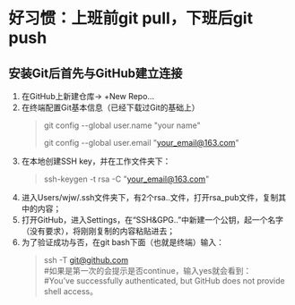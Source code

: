 # **好习惯：上班前git pull，下班后git push**  
## 安装Git后首先与GitHub建立连接  
1. 在GitHub上新建仓库-> +New Repo...
2. 在终端配置Git基本信息（已经下载过Git的基础上）  
   >git config --global user.name "your name"  
   >
   >git config --global user.email "your_email@163.com"  
3. 在本地创建SSH key，并在工作文件夹下：
    >ssh-keygen -t rsa -C "your_email@163.com"  
4. 进入Users/wjw/.ssh文件夹下，有2个rsa..文件，打开rsa_pub文件，复制其中的内容；
5. 打开GitHub，进入Settings，在“SSH&GPG..”中新建一个公钥，起一个名字（没有要求），将刚刚复制的内容粘贴进去；  
6. 为了验证成功与否，在git bash下面（也就是终端）输入：  
   >ssh -T git@github.com  
   >#如果是第一次的会提示是否continue，输入yes就会看到：  
   >#You’ve successfully authenticated, but GitHub does not provide shell access。